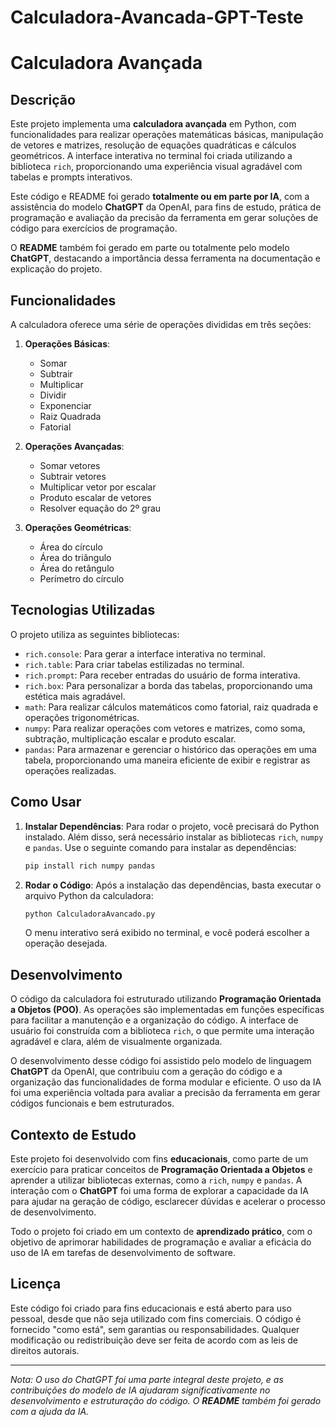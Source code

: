 # Calculadora-Avancada-GPT-Teste

# Calculadora Avançada

## Descrição

Este projeto implementa uma **calculadora avançada** em Python, com funcionalidades para realizar operações matemáticas básicas, manipulação de vetores e matrizes, resolução de equações quadráticas e cálculos geométricos. A interface interativa no terminal foi criada utilizando a biblioteca `rich`, proporcionando uma experiência visual agradável com tabelas e prompts interativos.

Este código e README foi gerado **totalmente ou em parte por IA**, com a assistência do modelo **ChatGPT** da OpenAI, para fins de estudo, prática de programação e avaliação da precisão da ferramenta em gerar soluções de código para exercícios de programação.

O **README** também foi gerado em parte ou totalmente pelo modelo **ChatGPT**, destacando a importância dessa ferramenta na documentação e explicação do projeto.

## Funcionalidades

A calculadora oferece uma série de operações divididas em três seções:

1. **Operações Básicas**:
   - Somar
   - Subtrair
   - Multiplicar
   - Dividir
   - Exponenciar
   - Raiz Quadrada
   - Fatorial

2. **Operações Avançadas**:
   - Somar vetores
   - Subtrair vetores
   - Multiplicar vetor por escalar
   - Produto escalar de vetores
   - Resolver equação do 2º grau

3. **Operações Geométricas**:
   - Área do círculo
   - Área do triângulo
   - Área do retângulo
   - Perímetro do círculo

## Tecnologias Utilizadas

O projeto utiliza as seguintes bibliotecas:

- `rich.console`: Para gerar a interface interativa no terminal.
- `rich.table`: Para criar tabelas estilizadas no terminal.
- `rich.prompt`: Para receber entradas do usuário de forma interativa.
- `rich.box`: Para personalizar a borda das tabelas, proporcionando uma estética mais agradável.
- `math`: Para realizar cálculos matemáticos como fatorial, raiz quadrada e operações trigonométricas.
- `numpy`: Para realizar operações com vetores e matrizes, como soma, subtração, multiplicação escalar e produto escalar.
- `pandas`: Para armazenar e gerenciar o histórico das operações em uma tabela, proporcionando uma maneira eficiente de exibir e registrar as operações realizadas.

## Como Usar

1. **Instalar Dependências**:
   Para rodar o projeto, você precisará do Python instalado. Além disso, será necessário instalar as bibliotecas `rich`, `numpy` e `pandas`. Use o seguinte comando para instalar as dependências:

   ```bash
   pip install rich numpy pandas
   ```

2. **Rodar o Código**:
   Após a instalação das dependências, basta executar o arquivo Python da calculadora:

   ```bash
   python CalculadoraAvancado.py
   ```

   O menu interativo será exibido no terminal, e você poderá escolher a operação desejada.

## Desenvolvimento

O código da calculadora foi estruturado utilizando **Programação Orientada a Objetos (POO)**. As operações são implementadas em funções específicas para facilitar a manutenção e a organização do código. A interface de usuário foi construída com a biblioteca `rich`, o que permite uma interação agradável e clara, além de visualmente organizada.

O desenvolvimento desse código foi assistido pelo modelo de linguagem **ChatGPT** da OpenAI, que contribuiu com a geração do código e a organização das funcionalidades de forma modular e eficiente. O uso da IA foi uma experiência voltada para avaliar a precisão da ferramenta em gerar códigos funcionais e bem estruturados.

## Contexto de Estudo

Este projeto foi desenvolvido com fins **educacionais**, como parte de um exercício para praticar conceitos de **Programação Orientada a Objetos** e aprender a utilizar bibliotecas externas, como a `rich`, `numpy` e `pandas`. A interação com o **ChatGPT** foi uma forma de explorar a capacidade da IA para ajudar na geração de código, esclarecer dúvidas e acelerar o processo de desenvolvimento.

Todo o projeto foi criado em um contexto de **aprendizado prático**, com o objetivo de aprimorar habilidades de programação e avaliar a eficácia do uso de IA em tarefas de desenvolvimento de software.

## Licença

Este código foi criado para fins educacionais e está aberto para uso pessoal, desde que não seja utilizado com fins comerciais. O código é fornecido "como está", sem garantias ou responsabilidades. Qualquer modificação ou redistribuição deve ser feita de acordo com as leis de direitos autorais.

---

*Nota: O uso do ChatGPT foi uma parte integral deste projeto, e as contribuições do modelo de IA ajudaram significativamente no desenvolvimento e estruturação do código. O **README** também foi gerado com a ajuda da IA.*
